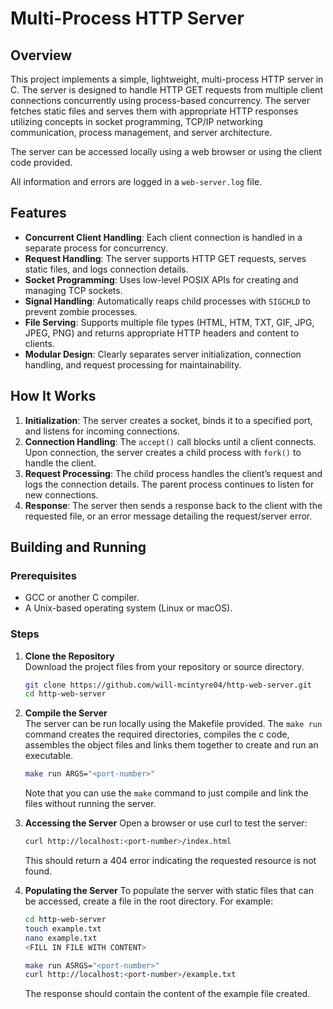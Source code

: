 # Multi-Process HTTP Server

## Overview

This project implements a simple, lightweight, multi-process HTTP server in C. The server is designed to handle HTTP GET requests from multiple client connections concurrently using process-based concurrency. The server fetches static files and serves them with appropriate HTTP responses utilizing concepts in socket programming, TCP/IP networking communication, process management, and server architecture.

The server can be accessed locally using a web browser or using the client code provided.

All information and errors are logged in a `web-server.log` file.

## Features

- **Concurrent Client Handling**: Each client connection is handled in a separate process for concurrency.
- **Request Handling**: The server supports HTTP GET requests, serves static files, and logs connection details.
- **Socket Programming**: Uses low-level POSIX APIs for creating and managing TCP sockets.
- **Signal Handling**: Automatically reaps child processes with `SIGCHLD` to prevent zombie processes.
- **File Serving**: Supports multiple file types (HTML, HTM, TXT, GIF, JPG, JPEG, PNG) and returns appropriate HTTP headers and content to clients.
- **Modular Design**: Clearly separates server initialization, connection handling, and request processing for maintainability.

## How It Works

1. **Initialization**: The server creates a socket, binds it to a specified port, and listens for incoming connections.
2. **Connection Handling**: The `accept()` call blocks until a client connects. Upon connection, the server creates a child process with `fork()` to handle the client.
3. **Request Processing**: The child process handles the client’s request and logs the connection details. The parent process continues to listen for new connections.
4. **Response**: The server then sends a response back to the client with the requested file, or an error message detailing the request/server error.

## Building and Running

### Prerequisites

- GCC or another C compiler.
- A Unix-based operating system (Linux or macOS).

### Steps

1. **Clone the Repository**  
   Download the project files from your repository or source directory.

   ```bash
   git clone https://github.com/will-mcintyre04/http-web-server.git
   cd http-web-server

2. **Compile the Server**  
   The server can be run locally using the Makefile provided. The `make run` command creates the required directories, compiles the c code, assembles the object files and links them together to create and run an executable.

   ```bash
   make run ARGS="<port-number>"
   ```

   Note that you can use the `make` command to just compile and link the files without running the server.

3. **Accessing the Server**
   Open a browser or use curl to test the server:

   ```bash
   curl http://localhost:<port-number>/index.html
   ```

   This should return a 404 error indicating the requested resource is not found.

4. **Populating the Server**
   To populate the server with static files that can be accessed, create a file in the root directory. For example:

   ```bash
   cd http-web-server
   touch example.txt
   nano example.txt
   <FILL IN FILE WITH CONTENT>

   make run ASRGS="<port-number>"
   curl http://localhost:<port-number>/example.txt
   ```

   The response should contain the content of the example file created.